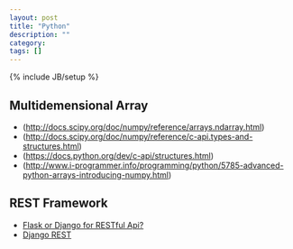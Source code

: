 ```yaml
---
layout: post
title: "Python"
description: ""
category:
tags: []
---
```

{% include JB/setup %}
## Multidemensional Array

- (http://docs.scipy.org/doc/numpy/reference/arrays.ndarray.html)
- (http://docs.scipy.org/doc/numpy/reference/c-api.types-and-structures.html)
- (https://docs.python.org/dev/c-api/structures.html)
- (http://www.i-programmer.info/programming/python/5785-advanced-python-arrays-introducing-numpy.html)

## REST Framework
- [Flask or Django for RESTful Api?](https://www.reddit.com/r/Python/comments/38osar/flask_or_django_for_restful_api/)
- [Django REST](https://www.thoughtworks.com/de/radar/languages-and-frameworks/django-rest)
